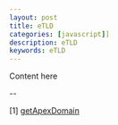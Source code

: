 ```yaml
---
layout: post
title: eTLD
categories: [javascript]]
description: eTLD
keywords: eTLD
---
```


Content here

--

[1] [getApexDomain](https://github.com/Aaronius/get-apex-domain/blob/master/src/getApexDomain.js)